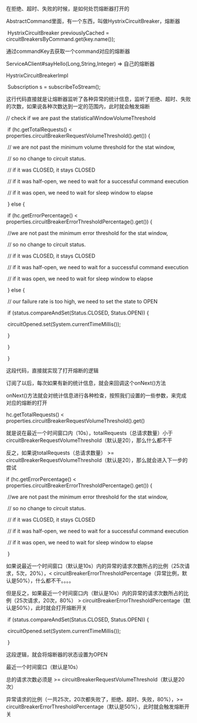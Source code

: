 在拒绝、超时、失败的时候，是如何处罚熔断器打开的

 

AbstractCommand里面，有一个东西，叫做HystrixCircuitBreaker，熔断器

 

​      HystrixCircuitBreaker previouslyCached = circuitBreakersByCommand.get(key.name());

 

通过commandKey去获取一个command对应的熔断器

 

ServiceAClient#sayHello(Long,String,Integer) => 自己的熔断器

 

HystrixCircuitBreakerImpl

 

​      Subscription s = subscribeToStream();

 

这行代码直接就是让熔断器监听了各种异常的统计信息，监听了拒绝、超时、失败的次数，如果说各种次数达到一定的范围内，此时就会触发熔断

 

// check if we are past the statisticalWindowVolumeThreshold

​              if (hc.getTotalRequests() < properties.circuitBreakerRequestVolumeThreshold().get()) {

​                // we are not past the minimum volume threshold for the stat window,

​                // so no change to circuit status.

​                // if it was CLOSED, it stays CLOSED

​                // if it was half-open, we need to wait for a successful command execution

​                // if it was open, we need to wait for sleep window to elapse

​              } else {

​                if (hc.getErrorPercentage() < properties.circuitBreakerErrorThresholdPercentage().get()) {

​                  //we are not past the minimum error threshold for the stat window,

​                  // so no change to circuit status.

​                  // if it was CLOSED, it stays CLOSED

​                  // if it was half-open, we need to wait for a successful command execution

​                  // if it was open, we need to wait for sleep window to elapse

​                } else {

​                  // our failure rate is too high, we need to set the state to OPEN

​                  if (status.compareAndSet(Status.CLOSED, Status.OPEN)) {

​                    circuitOpened.set(System.currentTimeMillis());

​                  }

​                }

​              }

 

这段代码，直接就实现了打开熔断的逻辑

 

订阅了以后，每次如果有新的统计信息，就会来回调这个onNext()方法

 

onNext()方法就会对统计信息进行各种检查，按照我们设置的一些参数，来完成对应的熔断的打开

 

hc.getTotalRequests() < properties.circuitBreakerRequestVolumeThreshold().get()

 

就是说在最近一个时间窗口内（10s），totalRequests（总请求数量）小于circuitBreakerRequestVolumeThreshold（默认是20），那么什么都不干

 

反之，如果说totalRequests（总请求数量） >= circuitBreakerRequestVolumeThreshold（默认是20），那么就会进入下一步的尝试

 

if (hc.getErrorPercentage() < properties.circuitBreakerErrorThresholdPercentage().get()) {

​                  //we are not past the minimum error threshold for the stat window,

​                  // so no change to circuit status.

​                  // if it was CLOSED, it stays CLOSED

​                  // if it was half-open, we need to wait for a successful command execution

​                  // if it was open, we need to wait for sleep window to elapse

​                }

 

如果说最近一个时间窗口（默认是10s）内的异常的请求次数所占的比例（25次请求，5次，20%），< circuitBreakerErrorThresholdPercentage（异常比例，默认是50%），什么都不干。。。。

 

但是反之，如果最近一个时间窗口内（默认是10s）内的异常的请求次数所占的比例（25次请求，20次，80%） > circuitBreakerErrorThresholdPercentage（默认是50%），此时就会打开熔断开关

 

​                  if (status.compareAndSet(Status.CLOSED, Status.OPEN)) {

​                    circuitOpened.set(System.currentTimeMillis());

​                  }

 

这段逻辑，就会将熔断器的状态设置为OPEN

 

最近一个时间窗口（默认是10s）

 

总的请求次数必须是 >= circuitBreakerRequestVolumeThreshold（默认是20次）

 

异常请求的比例（一共25次，20次都失败了，拒绝、超时、失败，80%），>= circuitBreakerErrorThresholdPercentage（默认是50%），此时就会触发熔断开关

 

 